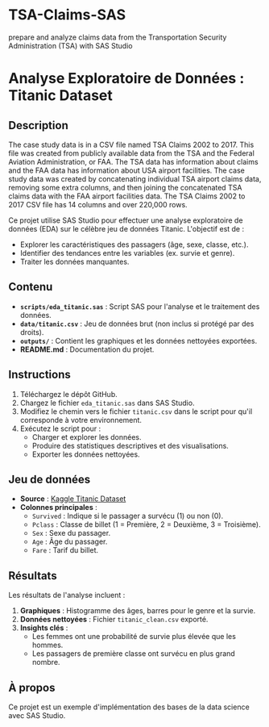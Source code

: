 # TSA-Claims-SAS
prepare and analyze claims data from the Transportation Security Administration (TSA) with SAS Studio

# Analyse Exploratoire de Données : Titanic Dataset

## Description
The case study data is in a CSV file named TSA Claims 2002 to 2017. This file was created from publicly available data from the TSA and the Federal Aviation Administration, or FAA. The TSA data has information about claims and the FAA data has information about USA airport facilities. The case study data was created by concatenating individual TSA airport claims data, removing some extra columns, and then joining the concatenated TSA claims data with the FAA airport facilities data. The TSA Claims 2002 to 2017 CSV file has 14 columns and over 220,000 rows.

Ce projet utilise SAS Studio pour effectuer une analyse exploratoire de données (EDA) sur le célèbre jeu de données Titanic. L'objectif est de :
- Explorer les caractéristiques des passagers (âge, sexe, classe, etc.).
- Identifier des tendances entre les variables (ex. survie et genre).
- Traiter les données manquantes.

## Contenu
- **`scripts/eda_titanic.sas`** : Script SAS pour l'analyse et le traitement des données.
- **`data/titanic.csv`** : Jeu de données brut (non inclus si protégé par des droits).
- **`outputs/`** : Contient les graphiques et les données nettoyées exportées.
- **README.md** : Documentation du projet.

## Instructions
1. Téléchargez le dépôt GitHub.
2. Chargez le fichier `eda_titanic.sas` dans SAS Studio.
3. Modifiez le chemin vers le fichier `titanic.csv` dans le script pour qu'il corresponde à votre environnement.
4. Exécutez le script pour :
   - Charger et explorer les données.
   - Produire des statistiques descriptives et des visualisations.
   - Exporter les données nettoyées.

## Jeu de données
- **Source** : [Kaggle Titanic Dataset](https://www.kaggle.com/c/titanic/data)
- **Colonnes principales** :
  - `Survived` : Indique si le passager a survécu (1) ou non (0).
  - `Pclass` : Classe de billet (1 = Première, 2 = Deuxième, 3 = Troisième).
  - `Sex` : Sexe du passager.
  - `Age` : Âge du passager.
  - `Fare` : Tarif du billet.

## Résultats
Les résultats de l'analyse incluent :
1. **Graphiques** : Histogramme des âges, barres pour le genre et la survie.
2. **Données nettoyées** : Fichier `titanic_clean.csv` exporté.
3. **Insights clés** :
   - Les femmes ont une probabilité de survie plus élevée que les hommes.
   - Les passagers de première classe ont survécu en plus grand nombre.

## À propos
Ce projet est un exemple d'implémentation des bases de la data science avec SAS Studio.

